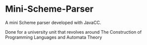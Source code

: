 # Mini-Scheme-Parser
A mini Scheme parser developed with JavaCC.

Done for a university unit that revolves around The Construction of Programming Languages and Automata Theory
